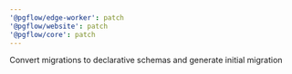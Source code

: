 ```yaml
---
'@pgflow/edge-worker': patch
'@pgflow/website': patch
'@pgflow/core': patch
---
```


Convert migrations to declarative schemas and generate initial migration
